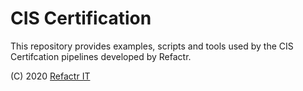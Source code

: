 # CIS Certification

This repository provides examples, scripts and tools used by the CIS Certifcation pipelines developed by Refactr.

(C) 2020 [Refactr IT](https://www.refactr.it)